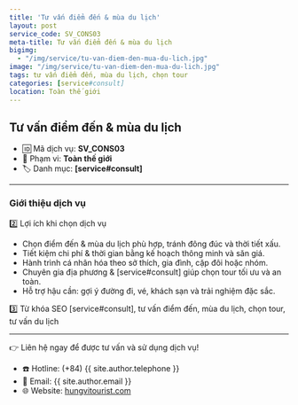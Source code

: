 ```yaml
---
title: 'Tư vấn điểm đến & mùa du lịch'
layout: post
service_code: SV_CONS03
meta-title: Tư vấn điểm đến & mùa du lịch
bigimg:
  - "/img/service/tu-van-diem-den-mua-du-lich.jpg"
image: "/img/service/tu-van-diem-den-mua-du-lich.jpg"
tags: tư vấn điểm đến, mùa du lịch, chọn tour
categories: [service#consult]
location: Toàn thế giới
---
```


## Tư vấn điểm đến & mùa du lịch

- 🆔 Mã dịch vụ: **SV_CONS03**
- 📍 Phạm vi: **Toàn thế giới**
- 🏷️ Danh mục: **[service#consult]**

---

### Giới thiệu dịch vụ

2️⃣ Lợi ích khi chọn dịch vụ
- Chọn điểm đến & mùa du lịch phù hợp, tránh đông đúc và thời tiết xấu.  
- Tiết kiệm chi phí & thời gian bằng kế hoạch thông minh và săn giá.  
- Hành trình cá nhân hóa theo sở thích, gia đình, cặp đôi hoặc nhóm.  
- Chuyên gia địa phương & [service#consult] giúp chọn tour tối ưu và an toàn.  
- Hỗ trợ hậu cần: gợi ý đường đi, vé, khách sạn và trải nghiệm đặc sắc.

3️⃣ Từ khóa SEO
[service#consult], tư vấn điểm đến, mùa du lịch, chọn tour, tư vấn du lịch

---

👉 Liên hệ ngay để được tư vấn và sử dụng dịch vụ!

- ☎️ Hotline: (+84) {{ site.author.telephone }}
- 📧 Email: {{ site.author.email }}
- 🌐 Website: [hungvitourist.com](https://hungvitourist.com)


